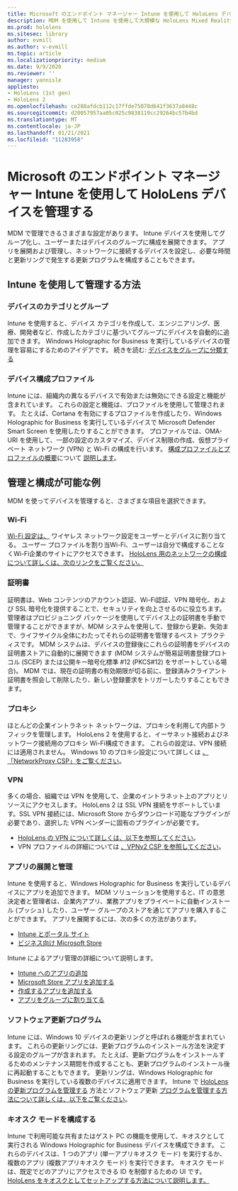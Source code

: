```yaml
---
title: Microsoft のエンドポイント マネージャー Intune を使用して HoloLens デバイスを管理する
description: MDM を使用して Intune を使用して大規模な HoloLens Mixed Reality デバイスの CSP、ポリシー、管理を構成する方法について説明します。
ms.prod: hololens
ms.sitesec: library
author: evmill
ms.author: v-evmill
ms.topic: article
ms.localizationpriority: medium
ms.date: 9/9/2020
ms.reviewer: ''
manager: yannisle
appliesto:
- HoloLens (1st gen)
- HoloLens 2
ms.openlocfilehash: ce288afdcb112c17ffde75078d641f3637a8448c
ms.sourcegitcommit: d20057957aa05c025c9838119cc29264bc57b4bd
ms.translationtype: MT
ms.contentlocale: ja-JP
ms.lasthandoff: 01/21/2021
ms.locfileid: "11283958"
---
```

# Microsoft のエンドポイント マネージャー Intune を使用して HoloLens デバイスを管理する

MDM で管理できるさまざまな設定があります。 Intune デバイスを使用してグループ化し、ユーザーまたはデバイスのグループに構成を展開できます。 アプリを展開および管理し、ネットワークに接続するデバイスを設定し、必要な時間と更新リングで発生する更新プログラムを構成することもできます。 

## Intune を使用して管理する方法

### デバイスのカテゴリとグループ
Intune を使用すると、デバイス カテゴリを作成して、エンジニアリング、医療、開発者など、作成したカテゴリに基づいてグループにデバイスを自動的に追加できます。 Windows Holographic for Business を実行しているデバイスの管理を容易にするためのアイデアです。
続きを読む: [デバイスをグループに分類する](https://docs.microsoft.com/mem/intune/enrollment/device-group-mapping)

### デバイス構成プロファイル
Intune には、組織内の異なるデバイスで有効または無効にできる設定と機能が含まれています。 これらの設定と機能は、プロファイルを使用して管理されます。 たとえば、Cortana を有効にするプロファイルを作成したり、Windows Holographic for Business を実行しているデバイスで Microsoft Defender Smart Screen を使用したりすることができます。
プロファイルでは、OMA-URI を使用して、一部の設定のカスタマイズ、デバイス制限の作成、仮想プライベート ネットワーク (VPN) と Wi-Fi の構成を行います。
[構成プロファイルとプロファイルの概要](https://docs.microsoft.com/mem/intune/configuration/device-profiles)について [説明します](https://docs.microsoft.com/mem/intune/configuration/device-profile-create)。

## 管理と構成が可能な例

MDM を使ってデバイスを管理すると、さまざまな項目を選択できます。 

### Wi-Fi
[Wi-Fi 設定は、](https://docs.microsoft.com/mem/intune/configuration/wi-fi-settings-configure) ワイヤレス ネットワーク設定をユーザーとデバイスに割り当てる。 ユーザー プロファイルを割り当Wi-Fi、ユーザーは自分で構成することなくWi-Fi企業のサイトにアクセスできます。
[HoloLens 用のネットワークの構成について詳しくは、次のリンクをご覧ください。](hololens-commercial-infrastructure.md)

### 証明書
証明書は、Web コンテンツのアカウント認証、Wi-Fi認証、VPN 暗号化、および SSL 暗号化を提供することで、セキュリティを向上させるのに役立ちます。 管理者はプロビジョニング パッケージを使用してデバイス上の証明書を手動で管理することができますが、MDM システムを使用して、登録から更新、失効まで、ライフサイクル全体にわたってそれらの証明書を管理するベスト プラクティスです。 MDM システムは、デバイスの登録後にこれらの証明書をデバイスの証明書ストアに自動的に展開できます (MDM システムが簡易証明書登録プロトコル (SCEP) または公開キー暗号化標準 #12 (PKCS#12) をサポートしている場合)。 MDM では、現在の証明書の有効期限が切る前に、登録済みクライアント証明書を照会して削除したり、新しい登録要求をトリガーしたりすることもできます。 

### プロキシ
ほとんどの企業イントラネット ネットワークは、プロキシを利用して内部トラフィックを管理します。 HoloLens 2 を使用すると、イーサネット接続およびネットワーク接続用のプロキシ Wi-Fi構成できます。 これらの設定は、VPN 接続には適用されません。 Windows 10 のプロキシ設定について詳しくは [、「NetworkProxy CSP」をご覧ください](https://docs.microsoft.com/windows/client-management/mdm/networkproxy-csp)。

### VPN
多くの場合、組織では VPN を使用して、企業のイントラネット上のアプリとリソースにアクセスします。 HoloLens 2 は SSL VPN 接続をサポートしています。SSL VPN 接続には、Microsoft Store からダウンロード可能なプラグインが必要であり、選択した VPN ベンダーに固有のプラグインが必要です。 
- [HoloLens の VPN について詳しくは、以下を参照してください](hololens-network.md#vpn)。
- VPN プロファイルの詳細については [、VPNv2 CSP を参照してください](https://docs.microsoft.com/windows/client-management/mdm/vpnv2-csp)。

### アプリの展開と管理
Intune を使用すると、Windows Holographic for Business を実行しているデバイスにアプリを追加できます。 MDM ソリューションを使用すると、IT の意思決定者と管理者は、企業内アプリ、業務アプリをプライベートに自動インストール (プッシュ) したり、ユーザー グループのストアを通じてアプリを購入することができます。 アプリを展開するには、次の多くの方法があります。
-   [Intune とポータル サイト]( app-deploy-intune.md)
-   [ビジネス向け Microsoft Store]( app-deploy-store-business.md)

Intune によるアプリ管理の詳細について説明します。
-   [Intune へのアプリの追加](https://docs.microsoft.com/mem/intune/apps/apps-add)
-   [Microsoft Store アプリを追加する](https://docs.microsoft.com/mem/intune/apps/store-apps-windows)
-   [作成するアプリを追加する](https://docs.microsoft.com/mem/intune/apps/lob-apps-windows)
- [アプリをグループに割り当てる](https://docs.microsoft.com/mem/intune/apps/apps-deploy)

### ソフトウェア更新プログラム
Intune には、Windows 10 デバイスの更新リングと呼ばれる機能が含まれています。 これらの更新リングには、更新プログラムのインストール方法を決定する設定のグループが含まれます。 たとえば、更新プログラムをインストールするためのメンテナンス期間を作成することも、更新プログラムのインストール後に再起動することもできます。 更新リングは、Windows Holographic for Business を実行している複数のデバイスに適用できます。
Intune で [HoloLens の更新プログラムを管理する](hololens-updates.md) 方法とソフトウェア更新 [プログラムを管理する方法について詳しくは、以下をご覧ください](https://docs.microsoft.com/mem/intune/protect/windows-update-for-business-configure)。

### キオスク モードを構成する
Intune で利用可能な共有またはゲスト PC の機能を使用して、キオスクとして実行される Windows Holographic for Business デバイスを構成できます。 これらのデバイスは、1 つのアプリ (単一アプリキオスク モード) を実行するか、複数のアプリ (複数アプリキオスク モード) を実行できます。 キオスク モードは、既定でどのアプリにアクセスできる ID を制御するための UI です。
[HoloLens をキオスクとしてセットアップする方法について説明します。]( hololens-kiosk.md)

